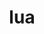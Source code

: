 ---
title: "lua"
layout: cache
categories: [package, v0.18.1]
meta: {"versions": ["5.3.5"], "compilers": ["gcc@=7.3.1", "gcc@=7.5.0"], "oss": ["amzn2", "ubuntu18.04"], "platforms": ["linux"], "targets": ["aarch64", "graviton2", "x86_64", "x86_64_v3", "x86_64_v4"], "stacks": ["aws-isc", "aws-isc-aarch64", "e4s", "radiuss", "root", "tutorial"], "num_specs": 5, "num_specs_by_stack": {"tutorial": 1, "e4s": 1, "root": 5, "radiuss": 1, "aws-isc": 2, "aws-isc-aarch64": 2}}
spec_details: [{"hash": "w26r5kvplnwfrua2rks7kb7dt3trk6yf", "compiler": "gcc@=7.5.0", "versions": ["5.3.5"], "os": "ubuntu18.04", "platform": "linux", "target": "x86_64", "variants": ["fetcher=curl", "~pcfile", "+shared"], "stacks": ["tutorial", "e4s", "root", "radiuss"], "size": "-", "tarball": "https://binaries.spack.io/releases/v0.18.1/build_cache/linux-ubuntu18.04-x86_64/gcc-7.5.0/lua-5.3.5/linux-ubuntu18.04-x86_64-gcc-7.5.0-lua-5.3.5-w26r5kvplnwfrua2rks7kb7dt3trk6yf.spack"}, {"hash": "lo2oo7ablp27gjmirj7ajhgvk3o3jvjz", "compiler": "gcc@=7.3.1", "versions": ["5.3.5"], "os": "amzn2", "platform": "linux", "target": "x86_64_v3", "variants": ["fetcher=curl", "~pcfile", "+shared"], "stacks": ["root", "aws-isc"], "size": "-", "tarball": "https://binaries.spack.io/releases/v0.18.1/build_cache/linux-amzn2-x86_64_v3/gcc-7.3.1/lua-5.3.5/linux-amzn2-x86_64_v3-gcc-7.3.1-lua-5.3.5-lo2oo7ablp27gjmirj7ajhgvk3o3jvjz.spack"}, {"hash": "x66o2rpgra7jdjet3uzfvrqyxc5pf4zm", "compiler": "gcc@=7.3.1", "versions": ["5.3.5"], "os": "amzn2", "platform": "linux", "target": "aarch64", "variants": ["fetcher=curl", "~pcfile", "+shared"], "stacks": ["root", "aws-isc-aarch64"], "size": "-", "tarball": "https://binaries.spack.io/releases/v0.18.1/build_cache/linux-amzn2-aarch64/gcc-7.3.1/lua-5.3.5/linux-amzn2-aarch64-gcc-7.3.1-lua-5.3.5-x66o2rpgra7jdjet3uzfvrqyxc5pf4zm.spack"}, {"hash": "4qde7o5cvt7j6nfqfnbb7krfhz2kx5q4", "compiler": "gcc@=7.3.1", "versions": ["5.3.5"], "os": "amzn2", "platform": "linux", "target": "x86_64_v4", "variants": ["fetcher=curl", "~pcfile", "+shared"], "stacks": ["root", "aws-isc"], "size": "-", "tarball": "https://binaries.spack.io/releases/v0.18.1/build_cache/linux-amzn2-x86_64_v4/gcc-7.3.1/lua-5.3.5/linux-amzn2-x86_64_v4-gcc-7.3.1-lua-5.3.5-4qde7o5cvt7j6nfqfnbb7krfhz2kx5q4.spack"}, {"hash": "uz7ygyqxgirrlgaai7w4milhsv2iftjb", "compiler": "gcc@=7.3.1", "versions": ["5.3.5"], "os": "amzn2", "platform": "linux", "target": "graviton2", "variants": ["fetcher=curl", "~pcfile", "+shared"], "stacks": ["root", "aws-isc-aarch64"], "size": "-", "tarball": "https://binaries.spack.io/releases/v0.18.1/build_cache/linux-amzn2-graviton2/gcc-7.3.1/lua-5.3.5/linux-amzn2-graviton2-gcc-7.3.1-lua-5.3.5-uz7ygyqxgirrlgaai7w4milhsv2iftjb.spack"}]
---